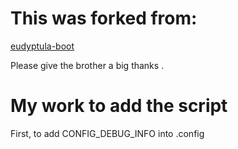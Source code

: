 
# This was forked from:

[eudyptula-boot](https://vincent.bernat.ch/en/blog/2014-eudyptula-boot)

Please give the brother  a big thanks .

# My work to add the script

First, to add CONFIG_DEBUG_INFO into .config
